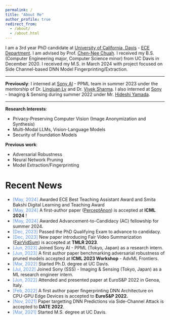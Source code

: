 ```yaml
---
permalink: /
title: "About Me"
author_profile: true
redirect_from: 
  - /about/
  - /about.html
---
```


I am a 3rd year PhD candidate at [University of California, Davis](https://www.ucdavis.edu/) - [ECE Department](https://ece.ucdavis.edu/). I am advised by Prof. [Chen-Nee Chuah](https://www.ece.ucdavis.edu/~chuah/rubinet/people/chuah/bio.html). I received my B.S. (Computer Engineering major, Computer Science minor) from UC Davis in December 2020. I received my M.S. in March 2024 with project focused on Side Channel-based DNN Model Fingerprinting/Extraction.

------

**Previously**: I interned at [Sony AI](https://ai.sony/) - PPML team in summer 2023 under the mentorship of Dr. [Lingjuan Lv](https://sites.google.com/view/lingjuan-lyu/home?authuser=0) and Dr. [Vivek Sharma](https://vivoutlaw.github.io/index.html). I also interned at [Sony](https://www.sony.com/en/) - Imaging & Sensing during summer 2022 under Mr. [Hideshi Yamada](https://www.linkedin.com/in/hideshi-yamada-3593aa101/?originalSubdomain=jp). 

-----

**Research Interests**:
  - Privacy-Preserving Computer Vision (Image Anonymization and Synthesis)
  - Multi-Modal LLMs, Vision-Language Models
  - Security of Foundation Models

**Previous work**:
  - Adversarial Robustness
  - Neural Network Pruning
  - Model Extraction/Fingerprinting

Recent News
======
<!-- * *[Dec, 2024]* First author paper proposing a posture-preserving stable diffusion human anonymization framework on [arxiv](https://arxiv.org/abs/2412.06248)! -->
* <span style="color:#5a8fdb">[May, 2024]</span> Awarded ECE Best Teaching Assistant Award and Smita Bakshi Digital Learning and Teaching Award
* <span style="color:#5a8fdb">[May, 2024]</span> A first-author paper ([PerceptAnon](https://proceedings.mlr.press/v235/patwari24a.html)) is accepted at **ICML 2024** !
* <span style="color:#5a8fdb">[May, 2024]</span> Awarded Advancement-to-Candidacy (AC) fellowship for summer 2024.
* <span style="color:#5a8fdb">[Dec, 2023]</span> Passed the PhD Qualifying Exam to advance to candidacy.	
* <span style="color:#5a8fdb">[Dec, 2023]</span> New paper introducing Fair Video Summarization ([FairVidSum](https://openreview.net/forum?id=Uj6MRfR1P5)) is accepted at **TMLR 2023**.
* <span style="color:#5a8fdb">[Jun, 2023]</span> Joined Sony AI - PPML (Tokyo, Japan) as a research intern.
* <span style="color:#5a8fdb">[Jun, 2023]</span> A first author paper benchmarking adversarial robustness of pruned models accepted at **ICML 2023 Workshop** - AdvML Frontiers.
* <span style="color:#5a8fdb">[Mar, 2022]</span> Started Ph.D. degree at UC Davis.
* <span style="color:#5a8fdb">[Jul, 2022]</span> Joined Sony (SSS) - Imaging & Sensing (Tokyo, Japan) as a ML research engineer intern.
* <span style="color:#5a8fdb">[Jun, 2022]</span> Attended and presented paper at EuroS&P 2022 in Genoa, Italy.
* <span style="color:#5a8fdb">[Feb, 2022]</span> A first author paper fingerprinting DNN Architecture on CPU-GPU Edge Devices is accepted to **EuroS&P 2022.**
* <span style="color:#5a8fdb">[Nov, 2021]</span> Paper targetting DNN Predictions via Side-Channel Attack is accepted to **DATE 2022**.
* <span style="color:#5a8fdb">[Mar, 2021]</span> Started M.S. degree at UC Davis.
